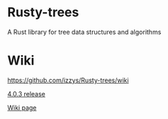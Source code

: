 # Rusty-trees
A Rust library for tree data structures and algorithms

# Wiki
https://github.com/izzys/Rusty-trees/wiki


[4.0.3 release](https://github.com/borglab/gtsam/releases/tag/4.0.3)


[Wiki page](https://github.com/izzys/Rusty-trees/wiki)
